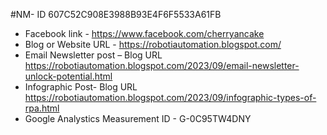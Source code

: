 #NM- ID   607C52C908E3988B93E4F6F5533A61FB
- Facebook link -    https://www.facebook.com/cherryancake
- Blog or Website URL -  https://robotiautomation.blogspot.com/
- Email Newsletter post – Blog URL    https://robotiautomation.blogspot.com/2023/09/email-newsletter-unlock-potential.html
- Infographic Post- Blog URL    https://robotiautomation.blogspot.com/2023/09/infographic-types-of-rpa.html
- Google Analystics Measurement  ID  -    G-0C95TW4DNY
